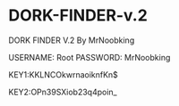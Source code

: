 # DORK-FINDER-v.2
DORK FINDER V.2 By MrNoobking



USERNAME: Root
PASSWORD: MrNoobking

KEY1:KKLNCOkwrnaoiknfKn$

KEY2:OPn39SXiob23q4poin_

